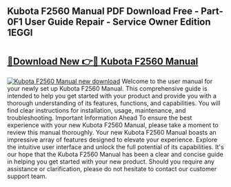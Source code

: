 ## Kubota F2560 Manual PDF Download Free - Part-0F1 User Guide Repair - Service Owner Edition 1EGGl

# <h2><a href="http://bc8262.oget.top/?id=Kubota+F2560+Manual">🔗Download New 👉🔴 Kubota F2560 Manual</a></h2>

[![Kubota F2560 Manual new download](https://i.imgur.com/5g1atiW.png)](http://bc8262.oget.top/?id=Kubota+F2560+Manual)
Welcome to the user manual for your newly set up Kubota F2560 Manual. This comprehensive guide is intended to help you get started with your product and provide you with a thorough understanding of its features, functions, and capabilities. You will find clear instructions for installation, usage, maintenance, and troubleshooting. Important Information Ahead To ensure the best experience with your new Kubota F2560 Manual, please take a moment to review this manual thoroughly. Your new Kubota F2560 Manual boasts an impressive array of features designed to elevate your experience. Explore the intuitive user interface and unlock the full potential of its capabilities. It's our hope that the Kubota F2560 Manual has been a clear and concise guide in helping you get started with your new product. Should you require any assistance or clarification, please do not hesitate to contact our customer support team.
